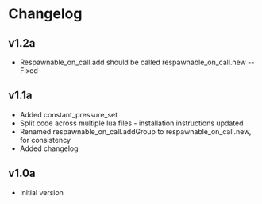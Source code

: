 # Changelog

## v1.2a
* Respawnable_on_call.add should be called respawnable_on_call.new -- Fixed

## v1.1a
* Added constant_pressure_set
* Split code across multiple lua files - installation instructions updated
* Renamed respawnable_on_call.addGroup to respawnable_on_call.new, for consistency
* Added changelog

## v1.0a
* Initial version